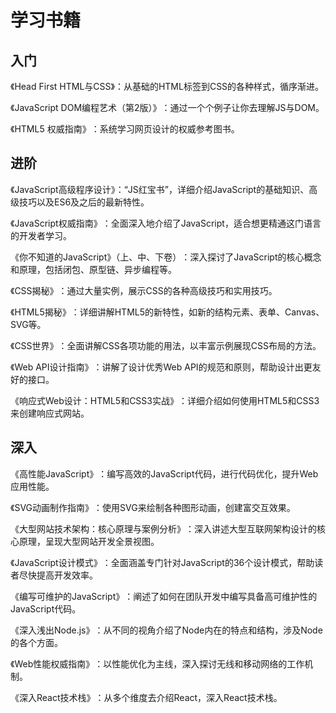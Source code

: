 # 学习书籍

## 入门
‌《Head First HTML与CSS》‌：从基础的HTML标签到CSS的各种样式，循序渐进。

‌《JavaScript DOM编程艺术（第2版）》‌：通过一个个例子让你去理解JS与DOM。

‌《HTML5 权威指南》‌：系统学习网页设计的权威参考图书。

## 进阶
‌《JavaScript高级程序设计》：“JS红宝书”，详细介绍JavaScript的基础知识、高级技巧以及ES6及之后的最新特性。

‌《JavaScript权威指南》‌：全面深入地介绍了JavaScript，适合想更精通这门语言的开发者学习。

‌《你不知道的JavaScript》（上、中、下卷）‌：深入探讨了JavaScript的核心概念和原理，包括闭包、原型链、异步编程等。

‌《CSS揭秘》‌：通过大量实例，展示CSS的各种高级技巧和实用技巧。

‌《HTML5揭秘》‌：详细讲解HTML5的新特性，如新的结构元素、表单、Canvas、SVG等。

‌《CSS世界》‌：全面讲解CSS各项功能的用法，以丰富示例展现CSS布局的方法。

‌《Web API设计指南》‌：讲解了设计优秀Web API的规范和原则，帮助设计出更友好的接口。

‌《响应式Web设计：HTML5和CSS3实战》‌：详细介绍如何使用HTML5和CSS3来创建响应式网站。

## 深入
‌《高性能JavaScript》‌：编写高效的JavaScript代码，进行代码优化，提升Web应用性能。

‌《SVG动画制作指南》‌：使用SVG来绘制各种图形动画，创建富交互效果。

‌《大型网站技术架构：核心原理与案例分析》‌：深入讲述大型互联网架构设计的核心原理，呈现大型网站开发全景视图。

‌《JavaScript设计模式》‌：全面涵盖专门针对JavaScript的36个设计模式，帮助读者尽快提高开发效率。

‌《编写可维护的JavaScript》‌：阐述了如何在团队开发中编写具备高可维护性的JavaScript代码。

‌《深入浅出Node.js》‌：从不同的视角介绍了Node内在的特点和结构，涉及Node的各个方面。

‌《Web性能权威指南》‌：以性能优化为主线，深入探讨无线和移动网络的工作机制。

‌《深入React技术栈》‌：从多个维度去介绍React，深入React技术栈。